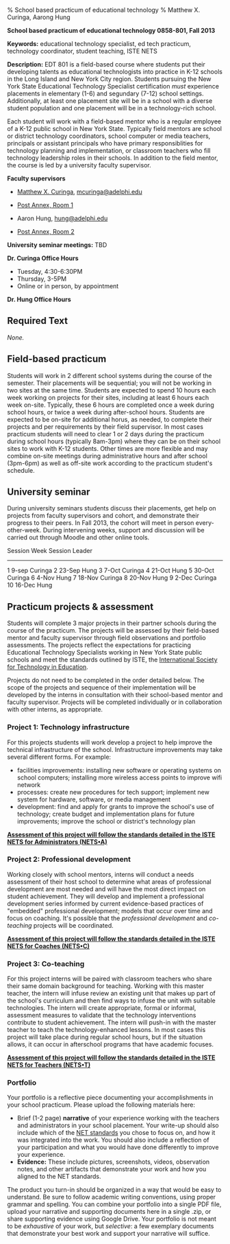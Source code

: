 % School based practicum of educational technology
% Matthew X. Curinga,
  Aarong Hung

<!--
This syllabus was created for
the Educational Technology Program
at Adelphi University:
http://education.adelphi.edu
copyright 2013 Matthew X. Curinga, Aaron Hung
http://matt.curinga.com
This work is licensed under the Creative Commons Attribution-ShareAlike 3.0 Unported License.
To view a copy of this license, visit http://creativecommons.org/licenses/by-sa/3.0/ or send
a letter to Creative Commons, 444 Castro Street, Suite 900, Mountain View, California, 94041, USA.
We ask, but do not require, that attribution includes a link to our websites (above).
version: 2.1
Based on work available here: https://github.com/mcuringa/adelphi-ed-tech-courses
-->

**School based practicum of educational technology 0858-801, Fall 2013**

**Keywords:**  educational technology specialist, ed tech practicum,
technology coordinator, student teaching, ISTE NETS

**Description:** EDT 801 is a field-based course where students put their developing
talents as educational technologists into practice in K-12 schools in
the Long Island and New York City region. Students pursuing the New York
State Educational Technology Specialist certification _must_ experience
placements in elementary (1-6) and segundary (7-12) school settings.
Additionally, at least one placement site will be in a school with a
diverse student population and one placement will be in a technology-rich
school.

Each student will work with a field-based mentor who is a regular
employee of a K-12 public school in New York State. Typically field
mentors are school or district technology coordinators, school
computer or media teachers, principals or assistant principals who have
primary responsiblities for technology planning and implementation, or
classroom teachers who fill technology leadership roles in their
schools. In addition to the field mentor, the course is led by
a university faculty supervisor.

**Faculty supervisors**

* [Matthew X. Curinga](http://matt.curinga.com), <mcuringa@adelphi.edu>
* [Post Annex, Room 1](http://goo.gl/maps/XReYB "Where is Post Annex? click the link to see it on a map")

* Aaron Hung, <hung@adelphi.edu>
* [Post Annex, Room 2](http://goo.gl/maps/XReYB "Where is Post Annex? click the link to see it on a map")

**University seminar meetings:** TBD

**Dr. Curinga Office Hours**

* Tuesday, 4:30-6:30PM
* Thursday, 3-5PM
* Online or in person, by appointment

**Dr. Hung Office Hours**


Required Text
------------------------------------------------------------------------

_None._

Field-based practicum
------------------------------------------------------------------------

Students will work in 2 different school systems during the course of 
the semester. Their placements will be sequential; you will not be
working in two sites at the same time. Students are expected to spend 10
hours each week working on projects for their sites, including at least
6 hours each week on-site. Typically, these 6 hours are completed once
a week during school hours, or twice a week during after-school hours.
Students are expected to be on-site for additional horus, as needed, to
complete their projects and per requirements by their field supervisor.
In most cases practicum students will need to clear 1 or 2 days during
the practicum during school hours (typically 8am-3pm) where they can
be on their school sites to work with K-12 students. Other times are more
flexible and may combine on-site meetings during administrative hours and
after school (3pm-6pm) as well as off-site work according to the practicum
student's schedule.

University seminar
------------------------------------------------------------------------

During university seminars students discuss their placements, get help
on projects from faculty supervisors and cohort, and demonstrate their
progress to their peers. In Fall 2013, the cohort will meet in person
every-other-week. During intervening weeks, support and discussion
will be carried out through Moodle and other online tools.
	

Session Week    Session Leader
------- ------  -------------------
1       9-sep   Curinga
2       23-Sep  Hung
3       7-Oct   Curinga
4       21-Oct  Hung
5       30-Oct  Curinga
6       4-Nov   Hung
7       18-Nov  Curinga
8       20-Nov  Hung
9       2-Dec   Curinga
10      16-Dec  Hung

Practicum projects & assessment
------------------------------------------------------------------------

Students will complete 3 major projects in their partner schools during
the course of the practicum. The projects will be assessed by their 
field-based mentor and faculty supervisor through field observations
and portfolio assessments. The projects reflect the expectations for 
practicing Educational Technology Specialists working in New York 
State public schools and meet the standards outlined by ISTE, the
[International Society for Technology in Education](http://iste.org).

Projects do not need to be completed in the order detailed below. The
scope of the projects and sequence of their implementation will be
developed by the interns in consultation with their school-based mentor
and faculty supervisor. Projects will be completed individually or in
collaboration with other interns, as appropriate.

### Project 1: Technology infrastructure

For this projects students will work develop a project to help improve
the technical infrastructure of the school. Infrastructure improvements
may take several different forms. For example:

* facilities improvements: installing new software or operating systems
  on school computers; installing more wireless access points to improve
  wifi network
* processes: create new procedures for tech support; implement new
  system for hardware, software, or media management
* development: find and apply for grants to improve the school's use
  of technology; create budget and implementation plans for future
  improvements; improve the school or district's technology plan

[**Assessment of this project will follow the standards detailed in the
ISTE NETS for Administrators (NETS•A)**](http://www.iste.org/standards/nets-for-administrators)

### Project 2: Professional development

Working closely with school mentors, interns will conduct a needs
assessment of their host school to determine what areas of professional
development are most needed and will have the most direct impact on
student achievement. They will develop and implement a professional
development series informed by current evidence-based practices of
"embedded" professional development; models that occur over time and
focus on coaching. It's possible that the _professional development_
and _co-teaching_ projects will be coordinated.

[**Assessment of this project will follow the standards detailed in the
ISTE NETS for Coaches (NETS•C)**](http://www.iste.org/standards/nets-for-coaches)

### Project 3: Co-teaching

For this project interns will be paired with classroom teachers who
share their same domain background for teaching. Working with this
master teacher, the intern will infuse review an existing unit that
makes up part of the school's curriculum and then find ways to infuse
the unit with suitable technologies. The intern will create appropriate,
formal or informal, assessment measures to validate that the technology
interventions contribute to student achievement. The intern will
push-in with the master teacher to teach the technology-enhanced lessons.
In most cases this project will take place during regular school hours,
but if the situation allows, it can occur in afterschool programs that
have academic focuses.

[**Assessment of this project will follow the standards detailed in the
ISTE NETS for Teachers (NETS•T)**](http://www.iste.org/standards/nets-for-teachers)

### Portfolio

Your portfolio is a reflective piece documenting your accomplishments in your school practicum. Please upload the following materials here:

* Brief (1-2 page) **narrative** of your experience working with the teachers and administrators in your school placement. Your write-up should also include which of the [NET standards](http://www.iste.org/standards/standards-for-coaches) you chose to focus on, and how it was integrated into the work. You should also include a reflection of your participation and what you would have done differently to improve your experience.
* **Evidence:** These include pictures, screenshots, videos, observation notes, and other artifacts that demonstrate your work and how you aligned to the NET standards.

The product you turn-in should be organized in a way that would be easy to understand. Be sure to follow academic writing conventions, using proper grammar and spelling. You can combine your portfolio into a single PDF file, upload your narrative and supporting documents here in a single .zip, or share supporting evidence using Google Drive. Your portfolio is not meant to be _exhaustive_ of your work, but _selective_: a few exemplary documents that demonstrate your best work and support your narrative will suffice.


